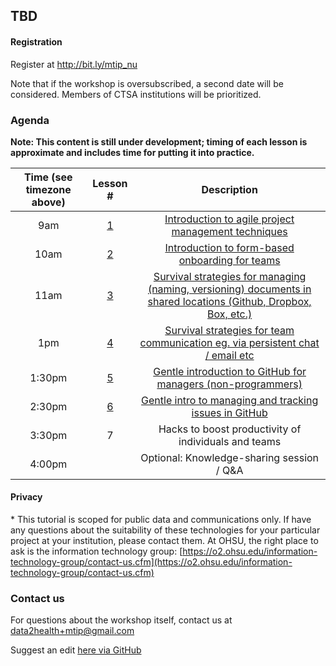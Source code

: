 ## TBD

#### Registration

Register at http://bit.ly/mtip_nu

Note that if the workshop is oversubscribed, a second date will be considered. Members of CTSA institutions will be prioritized.

### Agenda

**Note: This content is still under development; timing of each lesson is approximate and includes time for putting it into practice.**  

| Time (see timezone above)| Lesson # | Description | 
|:-------:|:-------------:|:------------------:|
|9am	| [1](lessons/Lesson1.md)	| [Introduction to agile project management techniques](lessons/Lesson1.md)| 
|10am	| [2](lessons/Lesson2.md)	| [Introduction to form-based onboarding for teams](lessons/Lesson2.md) | 
|11am	| [3](lessons/Lesson3.md)	| [Survival strategies for managing (naming, versioning) documents in shared locations (Github, Dropbox, Box, etc.)](lessons/Lesson3.md) |
|1pm | [4](lessons/Lesson4.md) | [Survival strategies for team communication eg. via persistent chat / email etc](lessons/Lesson4.md) |
|1:30pm | [5](lessons/Lesson5.md)	| [Gentle introduction to GitHub for managers (non-programmers)](lessons/Lesson5.md) |
|2:30pm	| [6](lessons/Lesson6.md)	| [Gentle intro to managing and tracking issues in GitHub](lessons/Lesson6.md) | 
|3:30pm | 7| Hacks to boost productivity of individuals and teams | 
|4:00pm |  | Optional: Knowledge-sharing session / Q&A |

#### Privacy
\* This tutorial is scoped for public data and communications only. If have any questions about the suitability of these technologies for your particular project at your institution, please contact them. At OHSU, the right place to ask is the information technology group: [https://o2.ohsu.edu/information-technology-group/contact-us.cfm](https://o2.ohsu.edu/information-technology-group/contact-us.cfm)

### Contact us
For questions about the workshop itself, contact us at [data2health+mtip@gmail.com](mailto:data2health+mtip@gmail.com)

Suggest an edit [here via GitHub](https://github.com/data2health/mtip-tutorial/edit/master/docs/index.md)

